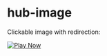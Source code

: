 # hub-image

Clickable image with redirection:

[![Play Now](https://i.imgur.com/gEKFGcB.jpg)](https://www.toprevenuegate.com/xh0jahzp?key=777fa446dfb6c05e54279d39284c95c0)
